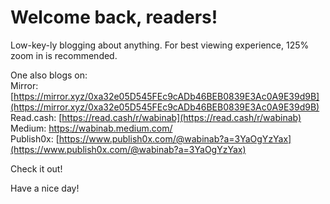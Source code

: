 # Welcome back, readers! 

Low-key-ly blogging about anything. For best viewing experience, 125% zoom in is recommended. 

One also blogs on:  
Mirror: [https://mirror.xyz/0xa32e05D545FEc9cADb46BEB0839E3Ac0A9E39d9B](https://mirror.xyz/0xa32e05D545FEc9cADb46BEB0839E3Ac0A9E39d9B)  
Read.cash: [https://read.cash/r/wabinab](https://read.cash/r/wabinab)  
Medium: https://wabinab.medium.com/  
Publish0x: [https://www.publish0x.com/@wabinab?a=3YaOgYzYax](https://www.publish0x.com/@wabinab?a=3YaOgYzYax)  

Check it out! 

Have a nice day! 
